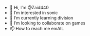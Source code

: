 - 👋 Hi, I’m @Zaid440
- 👀 I’m interested in sonic
- 🌱 I’m currently learning division
- 💞️ I’m looking to collaborate on games
- 📫 How to reach me emAIL

<!---
Zaid440/Zaid440 is a ✨ special ✨ repository because its `README.md` (this file) appears on your GitHub profile.
You can click the Preview link to take a look at your changes.
--->
